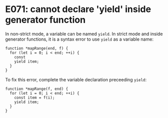 # E071: cannot declare 'yield' inside generator function

In non-strict mode, a variable can be named `yield`. In strict mode and inside
generator functions, it is a syntax error to use `yield` as a variable name:

```javascript-ignoring-extra-errors
function *mapRange(end, f) {
  for (let i = 0; i < end; ++i) {
    const
    yield item;
  }
}
```

To fix this error, complete the variable declaration preceeding `yield`:

    function *mapRange(f, end) {
      for (let i = 0; i < end; ++i) {
        const item = f(i);
        yield item;
      }
    }
